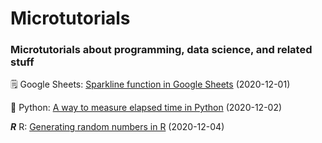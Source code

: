 # Microtutorials

### Microtutorials about programming, data science, and related stuff 

🗒️ Google Sheets: [Sparkline function in Google Sheets](https://github.com/rfaria/Microtutorials/blob/main/Google%20Sheets/SPARKLINE) (2020-12-01)

🐍 Python: [A way to measure elapsed time in Python](https://github.com/rfaria/Microtutorials/blob/main/Python/CountTime.py) (2020-12-02)

_**R**_ R: [Generating random numbers in R](https://github.com/rfaria/Microtutorials/blob/main/R/NumbersGenerator.r) (2020-12-04)
